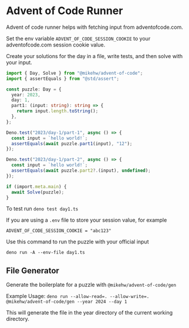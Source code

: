 # Advent of Code Runner

Advent of code runner helps with fetching input from adventofcode.com.

Set the env variable `ADVENT_OF_CODE_SESSION_COOKIE` to your adventofcode.com
session cookie value.

Create your solutions for the day in a file, write tests, and then solve with
your input.

```ts
import { Day, Solve } from "@mikehw/advent-of-code";
import { assertEquals } from "@std/assert";

const puzzle: Day = {
  year: 2023,
  day: 1,
  part1: (input: string): string => {
    return input.length.toString();
  },
};

Deno.test("2023/day-1/part-1", async () => {
  const input = `hello world!`;
  assertEquals(await puzzle.part1(input), "12");
});

Deno.test("2023/day-1/part-2", async () => {
  const input = `hello world!`;
  assertEquals(await puzzle.part2?.(input), undefined);
});

if (import.meta.main) {
  await Solve(puzzle);
}
```

To test run `deno test day1.ts`

If you are using a `.env` file to store your session value, for example

```
ADVENT_OF_CODE_SESSION_COOKIE = "abc123"
```

Use this command to run the puzzle with your official input

`deno run -A --env-file day1.ts`

## File Generator

Generate the boilerplate for a puzzle with `@mikehw/advent-of-code/gen`

Example Usage:
`deno run --allow-read=. --allow-write=. @mikehw/advent-of-code/gen --year 2024 --day 1`

This will generate the file in the year directory of the current working
directory.
